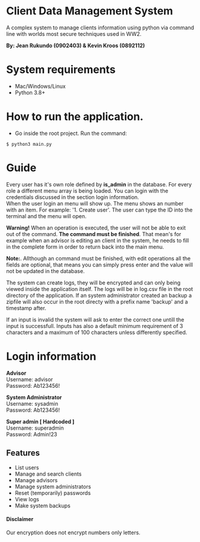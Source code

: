 # Client Data Management System
A complex system to manage clients information using python via command line with worlds most secure techniques used in WW2.

**By: Jean Rukundo (0902403) & Kevin Kroos (0892112)**

# System requirements
- Mac/Windows/Linux
- Python 3.8+

# How to run the application.
- Go inside the root project.
Run the command:
```shell
$ python3 main.py
```
# Guide
Every user has it's own role defined by **is_admin** in the database. For every role a different menu array is being loaded. You can login with the credentials discussed in the section login information.  
When the user login an menu will show up. The menu shows an number with an item. For example: '1. Create user'. The user can type the ID into the terminal and the menu will open.  
  
  
**Warning!**
When an operation is executed, the user will not be able to exit out of the command. **The command must be finished**. That mean's for example when an advisor is editing an client in the system, he needs to fill in the complete form in order to return back into the main menu.  
  
**Note:**. 
Allthough an command must be finished, with edit operations all the fields are optional, that means you can simply press enter and the value will not be updated in the database.
  
  
The system can create logs, they will be encrypted and can only being viewed inside the application itself. The logs will be in log.csv file in the root directory of the application. If an system administrator created an backup a zipfile will also occur in the root directy with a prefix name 'backup' and a timestamp after.  
  
If an input is invalid the system will ask to enter the correct one untill the input is successfull. Inputs has also a default minimum requirement of 3 characters and a maximum of 100 characters unless differently specified.  


# Login information

**Advisor**  
Username: advisor  
Password: Ab123456!   
  
**System Administrator**  
Username: sysadmin  
Password: Ab123456!  
  
**Super admin [ Hardcoded ]**  
Username: superadmin  
Password: Admin!23  
  
## Features
- List users
- Manage and search clients 
- Manage advisors
- Manage system administrators
- Reset (temporarily) passwords
- View logs
- Make system backups


#### Disclaimer
Our encryption does not encrypt numbers only letters.
